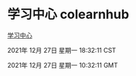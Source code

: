 # 学习中心 colearnhub
[学习中心](http://59.174.26.63:56308/colearnhub/)

2021年 12月 27日 星期一 18:32:11 CST

2021年 12月 27日 星期一 10:32:11 GMT
